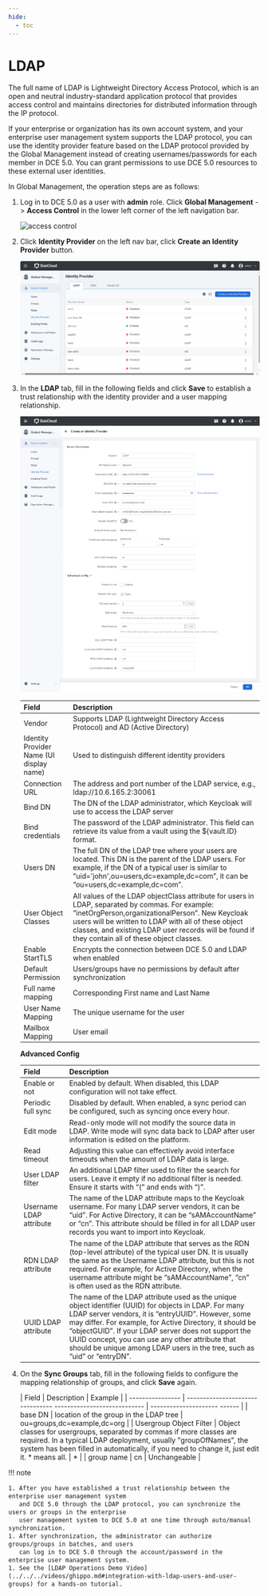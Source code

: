 ```yaml
---
hide:
  - toc
---
```


# LDAP

The full name of LDAP is Lightweight Directory Access Protocol, which is an open and neutral
industry-standard application protocol that provides access control and maintains directories
for distributed information through the IP protocol.

If your enterprise or organization has its own account system, and your enterprise user management
system supports the LDAP protocol, you can use the identity provider feature based on the LDAP protocol
provided by the Global Management instead of creating usernames/passwords for each member in DCE 5.0.
You can grant permissions to use DCE 5.0 resources to these external user identities.

In Global Management, the operation steps are as follows:

1. Log in to DCE 5.0 as a user with __admin__ role. Click __Global Management__ -> __Access Control__
   in the lower left corner of the left navigation bar.

    ![access control](https://docs.daocloud.io/daocloud-docs-images/docs/en/docs/ghippo/images/ws01.png)

1. Click __Identity Provider__ on the left nav bar, click __Create an Identity Provider__ button.

    ![id provider](../../images/ldap00.png)

1. In the __LDAP__ tab, fill in the following fields and click __Save__ to establish a trust relationship
   with the identity provider and a user mapping relationship.

    ![ldap](../../images/ldap01.png)

    | Field | Description |
    | ----- | ----------- |
    | Vendor | Supports LDAP (Lightweight Directory Access Protocol) and AD (Active Directory) |
    | Identity Provider Name (UI display name) | Used to distinguish different identity providers |
    | Connection URL | The address and port number of the LDAP service, e.g., ldap://10.6.165.2:30061 |
    | Bind DN | The DN of the LDAP administrator, which Keycloak will use to access the LDAP server | cn=admin,dc=daocloud,dc=com |
    | Bind credentials | The password of the LDAP administrator. This field can retrieve its value from a vault using the ${vault.ID} format. |
    | Users DN | The full DN of the LDAP tree where your users are located. This DN is the parent of the LDAP users. For example, if the DN of a typical user is similar to “uid='john',ou=users,dc=example,dc=com”, it can be “ou=users,dc=example,dc=com”. | dc=daocloud,dc=io |
    | User Object Classes | All values of the LDAP objectClass attribute for users in LDAP, separated by commas. For example: “inetOrgPerson,organizationalPerson”. New Keycloak users will be written to LDAP with all of these object classes, and existing LDAP user records will be found if they contain all of these object classes.|
    | Enable StartTLS | Encrypts the connection between DCE 5.0 and LDAP when enabled |
    | Default Permission | Users/groups have no permissions by default after synchronization |
    | Full name mapping | Corresponding First name and Last Name |
    | User Name Mapping | The unique username for the user |
    | Mailbox Mapping | User email |

    **Advanced Config**

    | Field | Description |
    | ----- | ----------- |
    | Enable or not | Enabled by default. When disabled, this LDAP configuration will not take effect. |
    | Periodic full sync | Disabled by default. When enabled, a sync period can be configured, such as syncing once every hour. |
    | Edit mode | Read-only mode will not modify the source data in LDAP. Write mode will sync data back to LDAP after user information is edited on the platform. |
    | Read timeout | Adjusting this value can effectively avoid interface timeouts when the amount of LDAP data is large. |
    | User LDAP filter | An additional LDAP filter used to filter the search for users. Leave it empty if no additional filter is needed. Ensure it starts with “(” and ends with “)”. |
    | Username LDAP attribute | The name of the LDAP attribute maps to the Keycloak username. For many LDAP server vendors, it can be “uid”. For Active Directory, it can be “sAMAccountName” or “cn”. This attribute should be filled in for all LDAP user records you want to import into Keycloak. |
    | RDN LDAP attribute | The name of the LDAP attribute that serves as the RDN (top-level attribute) of the typical user DN. It is usually the same as the Username LDAP attribute, but this is not required. For example, for Active Directory, when the username attribute might be “sAMAccountName”, “cn” is often used as the RDN attribute. |
    | UUID LDAP attribute | The name of the LDAP attribute used as the unique object identifier (UUID) for objects in LDAP. For many LDAP server vendors, it is “entryUUID”. However, some may differ. For example, for Active Directory, it should be “objectGUID”. If your LDAP server does not support the UUID concept, you can use any other attribute that should be unique among LDAP users in the tree, such as “uid” or “entryDN”. |

1. On the __Sync Groups__ tab, fill in the following fields to configure the mapping relationship of
   groups, and click __Save__ again.

    | Field | Description | Example |
    | ---------------- | -------------------------------- ---------------------------- | --------------------- ------ |
    | base DN | location of the group in the LDAP tree | ou=groups,dc=example,dc=org |
    | Usergroup Object Filter | Object classes for usergroups, separated by commas if more classes are required. In a typical LDAP deployment, usually "groupOfNames", the system has been filled in automatically, if you need to change it, just edit it. * means all. | * |
    | group name | cn | Unchangeable |

!!! note

    1. After you have established a trust relationship between the enterprise user management system
       and DCE 5.0 through the LDAP protocol, you can synchronize the users or groups in the enterprise
       user management system to DCE 5.0 at one time through auto/manual synchronization.
    1. After synchronization, the administrator can authorize groups/groups in batches, and users
       can log in to DCE 5.0 through the account/password in the enterprise user management system.
    1. See the [LDAP Operations Demo Video](../../../videos/ghippo.md#integration-with-ldap-users-and-user-groups) for a hands-on tutorial.
